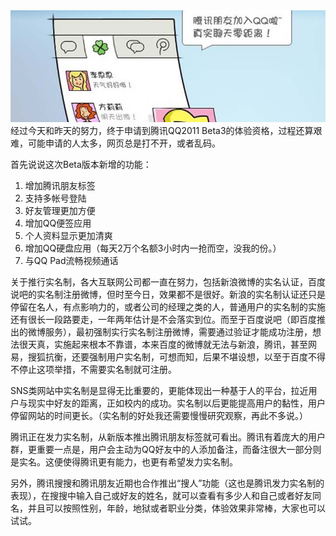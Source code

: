 <img src="/blog/images/tencentname.jpg"/>
经过今天和昨天的努力，终于申请到腾讯QQ2011 Beta3的体验资格，过程还算艰难，可能申请的人太多，网页总是打不开，或者乱码。

首先说说这次Beta版本新增的功能：
1. 增加腾讯朋友标签
2. 支持多帐号登陆
3. 好友管理更加方便
4. 增加QQ便签应用
5. 个人资料显示更加清爽
6. 增加QQ硬盘应用（每天2万个名额3小时内一抢而空，没我的份。）
7. 与QQ Pad流畅视频通话

关于推行实名制，各大互联网公司都一直在努力，包括新浪微博的实名认证，百度说吧的实名制注册微博，但时至今日，效果都不是很好。新浪的实名制认证还只是停留在名人，有点影响力的，或者公司的经理之类的人，普通用户的实名制的实施还有很长一段路要走，一年两年估计是不会落实到位。而至于百度说吧（即百度推出的微博服务），最初强制实行实名制注册微博，需要通过验证才能成功注册，想法很天真，实施起来根本不靠谱，本来百度的微博就无法与新浪，腾讯，甚至网易，搜狐抗衡，还要强制用户实名制，可想而知，后果不堪设想，以至于百度不得不停止这项举措，不需要实名制就可注册。

SNS类网站中实名制是显得无比重要的，更能体现出一种基于人的平台，拉近用户与现实中好友的距离，正如校内的成功。实名制以后更能提高用户的黏性，用户停留网站的时间更长。（实名制的好处我还需要慢慢研究观察，再此不多说。）

腾讯正在发力实名制，从新版本推出腾讯朋友标签就可看出。腾讯有着庞大的用户群，更重要一点是，用户会主动为QQ好友中的人添加备注，而备注很大一部分则是实名。这便使得腾讯更有能力，也更有希望发力实名制。

另外，腾讯搜搜和腾讯朋友近期也合作推出“搜人”功能（这也是腾讯发力实名制的表现），在搜搜中输入自己或好友的姓名，就可以查看有多少人和自己或者好友同名，并且可以按照性别，年龄，地狱或者职业分类，体验效果非常棒，大家也可以试试。